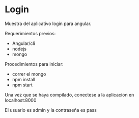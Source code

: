 # Login

Muestra del aplicativo login para angular.

Requerimientos previos:

- Angular/cli
- nodejs
- mongo

Procedimientos para iniciar:

- correr el mongo
- npm install
- npm start

Una vez que se haya compilado, conectese a la aplicacion en localhost:8000

El usuario es admin y la contraseña es pass
